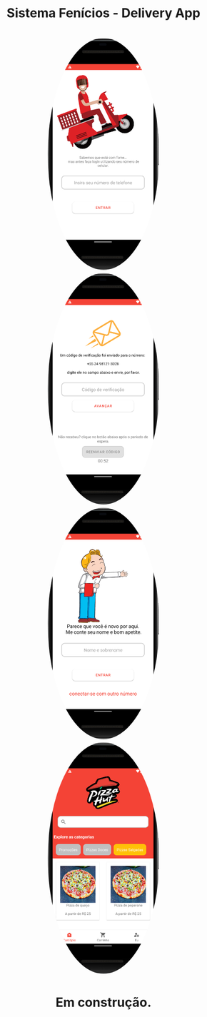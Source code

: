 <h1 align="center">Sistema Fenícios - Delivery App </h1>


<h1 align="center">
  <img style="border-radius: 50%;" src="./assets/login.png" width="250px;" alt=""/>
  <img style="border-radius: 50%;" src="./assets/phoneAuth.png" width="250px;" alt=""/>
  <img style="border-radius: 50%;" src="./assets/register.png" width="250px;" alt=""/>
  <img style="border-radius: 50%;" src="./assets/innerApp.png" width="250px;" alt=""/>
  </h1>
  
  <h1 align="center">Em construção.</h1>
